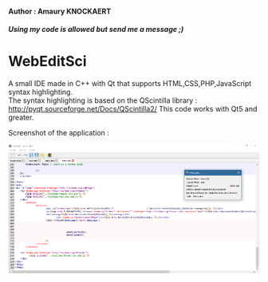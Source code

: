 #### Author : Amaury KNOCKAERT
##### Using my code is allowed but send me a message ;)

# WebEditSci
A small IDE made in C++ with Qt that supports HTML,CSS,PHP,JavaScript syntax highlighting. <br/>
The syntax highlighting is based on the QScintilla library : http://pyqt.sourceforge.net/Docs/QScintilla2/
This code works with Qt5 and greater.

Screenshot of the application :

![Screenshot of the application](https://raw.githubusercontent.com/AryKno/WebEditSci/master/screenshot2.png)
